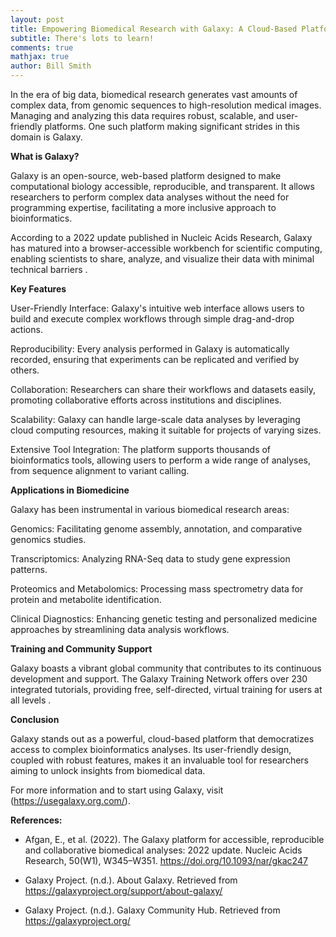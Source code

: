 ```yaml
---
layout: post
title: Empowering Biomedical Research with Galaxy: A Cloud-Based Platform
subtitle: There's lots to learn!
comments: true
mathjax: true
author: Bill Smith
---
```


In the era of big data, biomedical research generates vast amounts of complex data, from genomic sequences to high-resolution medical images. Managing and analyzing this data requires robust, scalable, and user-friendly platforms. One such platform making significant strides in this domain is Galaxy.

**What is Galaxy?**

Galaxy is an open-source, web-based platform designed to make computational biology accessible, reproducible, and transparent. It allows researchers to perform complex data analyses without the need for programming expertise, facilitating a more inclusive approach to bioinformatics.

According to a 2022 update published in Nucleic Acids Research, Galaxy has matured into a browser-accessible workbench for scientific computing, enabling scientists to share, analyze, and visualize their data with minimal technical barriers .

**Key Features**

User-Friendly Interface: Galaxy's intuitive web interface allows users to build and execute complex workflows through simple drag-and-drop actions.

Reproducibility: Every analysis performed in Galaxy is automatically recorded, ensuring that experiments can be replicated and verified by others.

Collaboration: Researchers can share their workflows and datasets easily, promoting collaborative efforts across institutions and disciplines.

Scalability: Galaxy can handle large-scale data analyses by leveraging cloud computing resources, making it suitable for projects of varying sizes.

Extensive Tool Integration: The platform supports thousands of bioinformatics tools, allowing users to perform a wide range of analyses, from sequence alignment to variant calling.

**Applications in Biomedicine**

Galaxy has been instrumental in various biomedical research areas:

Genomics: Facilitating genome assembly, annotation, and comparative genomics studies.

Transcriptomics: Analyzing RNA-Seq data to study gene expression patterns.

Proteomics and Metabolomics: Processing mass spectrometry data for protein and metabolite identification.

Clinical Diagnostics: Enhancing genetic testing and personalized medicine approaches by streamlining data analysis workflows.

**Training and Community Support**

Galaxy boasts a vibrant global community that contributes to its continuous development and support. The Galaxy Training Network offers over 230 integrated tutorials, providing free, self-directed, virtual training for users at all levels .


**Conclusion**

Galaxy stands out as a powerful, cloud-based platform that democratizes access to complex bioinformatics analyses. Its user-friendly design, coupled with robust features, makes it an invaluable tool for researchers aiming to unlock insights from biomedical data.

For more information and to start using Galaxy, visit (https://usegalaxy.org.com/).

**References:**

- Afgan, E., et al. (2022). The Galaxy platform for accessible, reproducible and collaborative biomedical analyses: 2022 update. Nucleic Acids Research, 50(W1), W345–W351. https://doi.org/10.1093/nar/gkac247

- Galaxy Project. (n.d.). About Galaxy. Retrieved from https://galaxyproject.org/support/about-galaxy/

- Galaxy Project. (n.d.). Galaxy Community Hub. Retrieved from https://galaxyproject.org/
